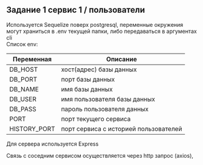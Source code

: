 ## Задание 1 сервис 1 / пользователи  

Используется Sequelize поверх postgresql, переменные окружения могут храниться в .env текущей папки, либо передаваться в аргументах cli  
Список env:  

|Переменная|Описание|
|----------|--------|
| DB_HOST      | хост(адрес) базы данных      |
| DB_PORT      | порт базы данных             |
| DB_NAME      | имя базы данных              |
| DB_USER      | имя пользователя базы данных |
| DB_PASS      | пароль пользователя данных   |
| PORT         | порт текущего сервиса        |
| HISTORY_PORT | порт сервиса с историей пользователей|

Для сервера используется Express

Связь с соседним сервисом осуществляется через http запрос (axios), 